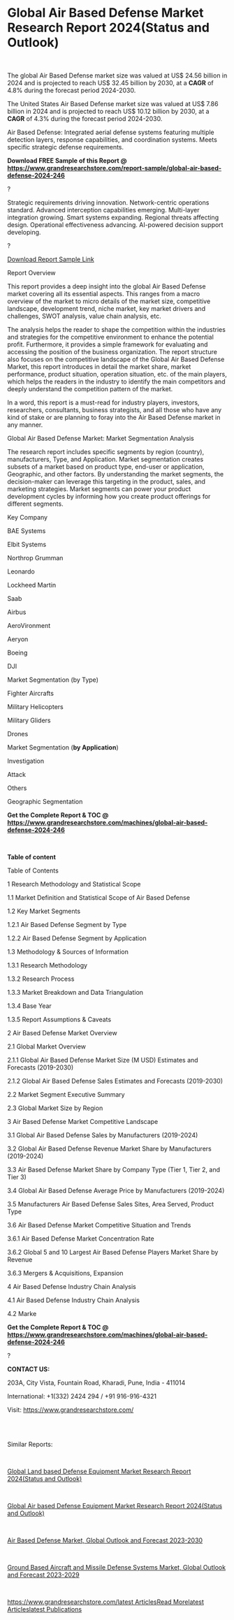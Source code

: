 <h1>Global Air Based Defense Market Research Report 2024(Status and Outlook)</h1><br/><p>The global Air Based Defense market size was valued at US$ 24.56 billion in 2024 and is projected to reach US$ 32.45 billion by 2030, at a <strong>CAGR</strong> of 4.8% during the forecast period 2024-2030.</p>
 
 
 
 <p>The United States Air Based Defense market size was valued at US$ 7.86 billion in 2024 and is projected to reach US$ 10.12 billion by 2030, at a <strong>CAGR</strong> of 4.3% during the forecast period 2024-2030.</p>
 
 
 
 <p>Air Based Defense: Integrated aerial defense systems featuring multiple detection layers, response capabilities, and coordination systems. Meets specific strategic defense requirements.</p>
 
 
 
 <div><b>Download FREE Sample of this Report @ <a href="https://www.grandresearchstore.com/report-sample/global-air-based-defense-2024-246">https://www.grandresearchstore.com/report-sample/global-air-based-defense-2024-246</a></b></div>
 
 
 
 <p>? </p>
 
 
 
 <p>Strategic requirements driving innovation. Network-centric operations standard. Advanced interception capabilities emerging. Multi-layer integration growing. Smart systems expanding. Regional threats affecting design. Operational effectiveness advancing. AI-powered decision support developing.</p>
 
 
 
 <p>? </p>
 
 
 
 <p><a href="https://www.grandresearchstore.com/mr-admin/report-sample/global-air-based-defense-2024-246">Download Report Sample Link</a></p>
 
 
 
 <p>Report Overview</p>
 
 
 
 <p>This report provides a deep insight into the global Air Based Defense market covering all its essential aspects. This ranges from a macro overview of the market to micro details of the market size, competitive landscape, development trend, niche market, key market drivers and challenges, SWOT analysis, value chain analysis, etc.</p>
 
 
 
 <p>The analysis helps the reader to shape the competition within the industries and strategies for the competitive environment to enhance the potential profit. Furthermore, it provides a simple framework for evaluating and accessing the position of the business organization. The report structure also focuses on the competitive landscape of the Global Air Based Defense Market, this report introduces in detail the market share, market performance, product situation, operation situation, etc. of the main players, which helps the readers in the industry to identify the main competitors and deeply understand the competition pattern of the market.</p>
 
 
 
 <p>In a word, this report is a must-read for industry players, investors, researchers, consultants, business strategists, and all those who have any kind of stake or are planning to foray into the Air Based Defense market in any manner.</p>
 
 
 
 <p>Global Air Based Defense Market: Market Segmentation Analysis</p>
 
 
 
 <p>The research report includes specific segments by region (country), manufacturers, Type, and Application. Market segmentation creates subsets of a market based on product type, end-user or application, Geographic, and other factors. By understanding the market segments, the decision-maker can leverage this targeting in the product, sales, and marketing strategies. Market segments can power your product development cycles by informing how you create product offerings for different segments.</p>
 
 
 
 <p>Key Company</p>
 
 
 
 <p>BAE Systems</p>
 
 
 
 <p>Elbit Systems</p>
 
 
 
 <p>Northrop Grumman</p>
 
 
 
 <p>Leonardo</p>
 
 
 
 <p>Lockheed Martin</p>
 
 
 
 <p>Saab</p>
 
 
 
 <p>Airbus</p>
 
 
 
 <p>AeroVironment</p>
 
 
 
 <p>Aeryon</p>
 
 
 
 <p>Boeing</p>
 
 
 
 <p>DJI</p>
 
 
 
 <p>Market Segmentation (by Type)</p>
 
 
 
 <p>Fighter Aircrafts</p>
 
 
 
 <p>Military Helicopters</p>
 
 
 
 <p>Military Gliders</p>
 
 
 
 <p>Drones</p>
 
 
 
 <p>Market Segmentation (<strong>by Application</strong>)</p>
 
 
 
 <p>Investigation</p>
 
 
 
 <p>Attack</p>
 
 
 
 <p>Others</p>
 
 
 
 <p>Geographic Segmentation</p>
 
 
 
 <div><b>Get the Complete Report & TOC @ <a href="https://www.grandresearchstore.com/machines/global-air-based-defense-2024-246">https://www.grandresearchstore.com/machines/global-air-based-defense-2024-246</a></b></div>
 
 
 
 <p><br />
 
 <b>Table of content</b></p>
 
 
 
 <p>Table of Contents<br />
 
 1 Research Methodology and Statistical Scope<br />
 
 1.1 Market Definition and Statistical Scope of Air Based Defense<br />
 
 1.2 Key Market Segments<br />
 
 1.2.1 Air Based Defense Segment by Type<br />
 
 1.2.2 Air Based Defense Segment by Application<br />
 
 1.3 Methodology & Sources of Information<br />
 
 1.3.1 Research Methodology<br />
 
 1.3.2 Research Process<br />
 
 1.3.3 Market Breakdown and Data Triangulation<br />
 
 1.3.4 Base Year<br />
 
 1.3.5 Report Assumptions & Caveats<br />
 
 2 Air Based Defense Market Overview<br />
 
 2.1 Global Market Overview<br />
 
 2.1.1 Global Air Based Defense Market Size (M USD) Estimates and Forecasts (2019-2030)<br />
 
 2.1.2 Global Air Based Defense Sales Estimates and Forecasts (2019-2030)<br />
 
 2.2 Market Segment Executive Summary<br />
 
 2.3 Global Market Size by Region<br />
 
 3 Air Based Defense Market Competitive Landscape<br />
 
 3.1 Global Air Based Defense Sales by Manufacturers (2019-2024)<br />
 
 3.2 Global Air Based Defense Revenue Market Share by Manufacturers (2019-2024)<br />
 
 3.3 Air Based Defense Market Share by Company Type (Tier 1, Tier 2, and Tier 3)<br />
 
 3.4 Global Air Based Defense Average Price by Manufacturers (2019-2024)<br />
 
 3.5 Manufacturers Air Based Defense Sales Sites, Area Served, Product Type<br />
 
 3.6 Air Based Defense Market Competitive Situation and Trends<br />
 
 3.6.1 Air Based Defense Market Concentration Rate<br />
 
 3.6.2 Global 5 and 10 Largest Air Based Defense Players Market Share by Revenue<br />
 
 3.6.3 Mergers & Acquisitions, Expansion<br />
 
 4 Air Based Defense Industry Chain Analysis<br />
 
 4.1 Air Based Defense Industry Chain Analysis<br />
 
 4.2 Marke</p>
 
 
 
 <div><b>Get the Complete Report & TOC @ <a href="https://www.grandresearchstore.com/machines/global-air-based-defense-2024-246">https://www.grandresearchstore.com/machines/global-air-based-defense-2024-246</a></b></div>
 
 
 
 <p>? </p>
 
 
 
 <p><b>CONTACT US:</b><br />
 
 203A, City Vista, Fountain Road, Kharadi, Pune, India - 411014<br />
 
 International: +1(332) 2424 294 / +91 916-916-4321<br />
 
 Visit: <a href="https://www.grandresearchstore.com/">https://www.grandresearchstore.com/</a><br />
 
 <br />
 
 <br />
 
 Similar Reports:<br />
 
 <br />
 
 <a href="https://www.grandresearchstore.com/machines/global-l-based-defense-equipment-2024-681">Global Land based Defense Equipment Market Research Report 2024(Status and Outlook)</a><br />
 
 <br />
 
 <a href="https://www.grandresearchstore.com/machines/global-air-based-defense-equipment-2024-145">Global Air based Defense Equipment Market Research Report 2024(Status and Outlook)</a><br />
 
 <br />
 
 <a href="https://www.grandresearchstore.com/machines/global-air-based-defense-forecast-2023-2030-557">Air Based Defense Market, Global Outlook and Forecast 2023-2030</a><br />
 
 <br />
 
 <a href="https://www.grandresearchstore.com/machines/global-ground-based-aircraft-missile-defense-systems-forecast-2023-2029-457">Ground Based Aircraft and Missile Defense Systems Market, Global Outlook and Forecast 2023-2029</a><br />
 
 <br />
 
 <a href="https://gyeongbokgung.com">https://www.grandresearchstore.com/</a><a href="https://hallyeomaritime.com">latest Articles</a><a href="https://jingwansa.com">Read More</a><a href="https://nguoiviet.jp/">latest Articles</a><a href="https://www.intelmarketresearch.com/">latest Publications</a></p>